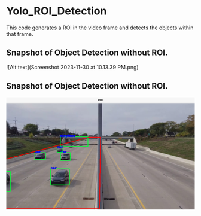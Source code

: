 # Yolo_ROI_Detection

This code generates a ROI in the video frame and detects the objects within that frame.

## Snapshot of Object Detection without ROI.

![Alt text](Screenshot 2023-11-30 at 10.13.39 PM.png)


## Snapshot of Object Detection without ROI.

![Alt text](<./Screenshot 2023-11-30 at 10.50.12 PM.png>)
